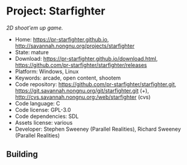 # Project: Starfighter

_2D shoot'em up game._

- Home: https://pr-starfighter.github.io, http://savannah.nongnu.org/projects/starfighter
- State: mature
- Download: https://pr-starfighter.github.io/download.html, https://github.com/pr-starfighter/starfighter/releases
- Platform: Windows, Linux
- Keywords: arcade, open content, shootem
- Code repository: https://github.com/pr-starfighter/starfighter.git, https://git.savannah.nongnu.org/git/starfighter.git (+), http://cvs.savannah.nongnu.org:/web/starfighter (cvs)
- Code language: C
- Code license: GPL-3.0
- Code dependencies: SDL
- Assets license: various
- Developer: Stephen Sweeney (Parallel Realities), Richard Sweeney (Parallel Realities)

## Building
